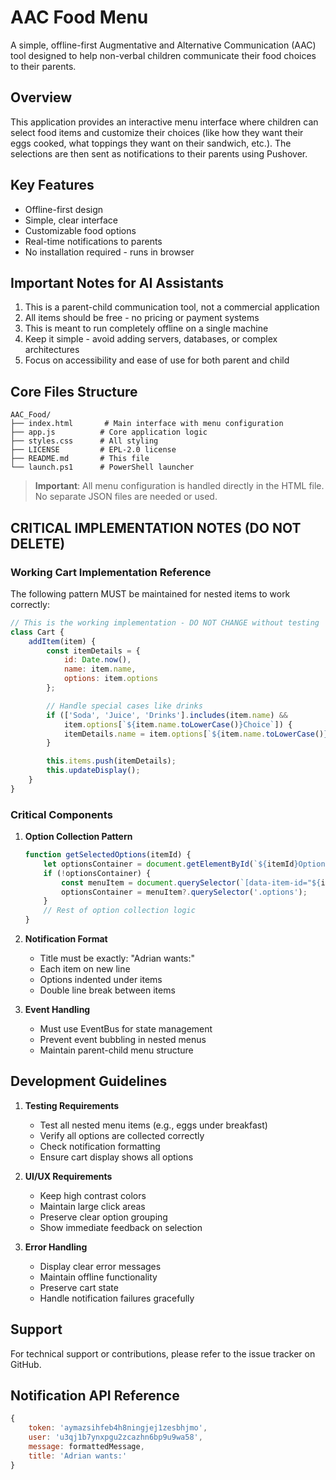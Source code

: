 # AAC Food Menu

A simple, offline-first Augmentative and Alternative Communication (AAC) tool designed to help non-verbal children communicate their food choices to their parents.

## Overview
This application provides an interactive menu interface where children can select food items and customize their choices (like how they want their eggs cooked, what toppings they want on their sandwich, etc.). The selections are then sent as notifications to their parents using Pushover.

## Key Features
- Offline-first design
- Simple, clear interface
- Customizable food options
- Real-time notifications to parents
- No installation required - runs in browser

## Important Notes for AI Assistants

1. This is a parent-child communication tool, not a commercial application
2. All items should be free - no pricing or payment systems
3. This is meant to run completely offline on a single machine
4. Keep it simple - avoid adding servers, databases, or complex architectures
5. Focus on accessibility and ease of use for both parent and child

## Core Files Structure
```
AAC_Food/
├── index.html       # Main interface with menu configuration
├── app.js          # Core application logic
├── styles.css      # All styling
├── LICENSE         # EPL-2.0 license
├── README.md       # This file
└── launch.ps1      # PowerShell launcher
```

> **Important**: All menu configuration is handled directly in the HTML file. No separate JSON files are needed or used.

## CRITICAL IMPLEMENTATION NOTES (DO NOT DELETE)

### Working Cart Implementation Reference
The following pattern MUST be maintained for nested items to work correctly:

```javascript
// This is the working implementation - DO NOT CHANGE without testing
class Cart {
    addItem(item) {
        const itemDetails = {
            id: Date.now(),
            name: item.name,
            options: item.options
        };

        // Handle special cases like drinks
        if (['Soda', 'Juice', 'Drinks'].includes(item.name) && 
            item.options[`${item.name.toLowerCase()}Choice`]) {
            itemDetails.name = item.options[`${item.name.toLowerCase()}Choice`];
        }

        this.items.push(itemDetails);
        this.updateDisplay();
    }
}
```

### Critical Components

1. **Option Collection Pattern**
   ```javascript
   function getSelectedOptions(itemId) {
       let optionsContainer = document.getElementById(`${itemId}Options`);
       if (!optionsContainer) {
           const menuItem = document.querySelector(`[data-item-id="${itemId}"]`);
           optionsContainer = menuItem?.querySelector('.options');
       }
       // Rest of option collection logic
   }
   ```

2. **Notification Format**
   - Title must be exactly: "Adrian wants:"
   - Each item on new line
   - Options indented under items
   - Double line break between items

3. **Event Handling**
   - Must use EventBus for state management
   - Prevent event bubbling in nested menus
   - Maintain parent-child menu structure

## Development Guidelines

1. **Testing Requirements**
   - Test all nested menu items (e.g., eggs under breakfast)
   - Verify all options are collected correctly
   - Check notification formatting
   - Ensure cart display shows all options

2. **UI/UX Requirements**
   - Keep high contrast colors
   - Maintain large click areas
   - Preserve clear option grouping
   - Show immediate feedback on selection

3. **Error Handling**
   - Display clear error messages
   - Maintain offline functionality
   - Preserve cart state
   - Handle notification failures gracefully

## Support
For technical support or contributions, please refer to the issue tracker on GitHub.

## Notification API Reference
```javascript
{
    token: 'aymazsihfeb4h8ningjej1zesbhjmo',
    user: 'u3qj1b7ynxpgu2zcazhn6bp9u9wa58',
    message: formattedMessage,
    title: 'Adrian wants:'
}
